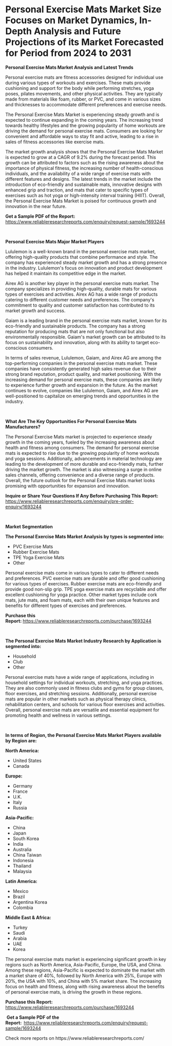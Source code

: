 <p><h1>Personal Exercise Mats Market Size Focuses on Market Dynamics, In-Depth Analysis and Future Projections of its Market Forecasted for Period from 2024 to 2031</h1></p><p><strong>Personal Exercise Mats Market Analysis and Latest Trends</strong></p>
<p><p>Personal exercise mats are fitness accessories designed for individual use during various types of workouts and exercises. These mats provide cushioning and support for the body while performing stretches, yoga poses, pilates movements, and other physical activities. They are typically made from materials like foam, rubber, or PVC, and come in various sizes and thicknesses to accommodate different preferences and exercise needs.</p><p>The Personal Exercise Mats Market is experiencing steady growth and is expected to continue expanding in the coming years. The increasing trend towards healthy lifestyles and the growing popularity of home workouts are driving the demand for personal exercise mats. Consumers are looking for convenient and affordable ways to stay fit and active, leading to a rise in sales of fitness accessories like exercise mats.</p><p>The market growth analysis shows that the Personal Exercise Mats Market is expected to grow at a CAGR of 9.2% during the forecast period. This growth can be attributed to factors such as the rising awareness about the importance of physical fitness, the increasing number of health-conscious individuals, and the availability of a wide range of exercise mats with different features and designs. The latest trends in the market include the introduction of eco-friendly and sustainable mats, innovative designs with enhanced grip and traction, and mats that cater to specific types of exercises such as hot yoga or high-intensity interval training (HIIT). Overall, the Personal Exercise Mats Market is poised for continuous growth and innovation in the near future.</p></p>
<p><strong>Get a Sample PDF of the Report:&nbsp;</strong> <a href="https://www.reliableresearchreports.com/enquiry/request-sample/1693244">https://www.reliableresearchreports.com/enquiry/request-sample/1693244</a></p>
<p>&nbsp;</p>
<p><strong>Personal Exercise Mats Major Market Players</strong></p>
<p><p>Lululemon is a well-known brand in the personal exercise mats market, offering high-quality products that combine performance and style. The company has experienced steady market growth and has a strong presence in the industry. Lululemon's focus on innovation and product development has helped it maintain its competitive edge in the market.</p><p>Airex AG is another key player in the personal exercise mats market. The company specializes in providing high-quality, durable mats for various types of exercises and activities. Airex AG has a wide range of products catering to different customer needs and preferences. The company's commitment to quality and customer satisfaction has contributed to its market growth and success.</p><p>Gaiam is a leading brand in the personal exercise mats market, known for its eco-friendly and sustainable products. The company has a strong reputation for producing mats that are not only functional but also environmentally responsible. Gaiam's market growth can be attributed to its focus on sustainability and innovation, along with its ability to target eco-conscious consumers.</p><p>In terms of sales revenue, Lululemon, Gaiam, and Airex AG are among the top-performing companies in the personal exercise mats market. These companies have consistently generated high sales revenue due to their strong brand reputation, product quality, and market positioning. With the increasing demand for personal exercise mats, these companies are likely to experience further growth and expansion in the future. As the market continues to evolve, companies like Lululemon, Gaiam, and Airex AG are well-positioned to capitalize on emerging trends and opportunities in the industry.</p></p>
<p>&nbsp;</p>
<p><strong>What Are The Key Opportunities For Personal Exercise Mats Manufacturers?</strong></p>
<p><p>The Personal Exercise Mats market is projected to experience steady growth in the coming years, fueled by the increasing awareness about health and fitness among consumers. The demand for personal exercise mats is expected to rise due to the growing popularity of home workouts and yoga sessions. Additionally, advancements in material technology are leading to the development of more durable and eco-friendly mats, further driving the market growth. The market is also witnessing a surge in online sales channels, offering convenience and a diverse range of products. Overall, the future outlook for the Personal Exercise Mats market looks promising with opportunities for expansion and innovation.</p></p>
<p><strong>Inquire or Share Your Questions If Any Before Purchasing This Report:</strong> <a href="https://www.reliableresearchreports.com/enquiry/pre-order-enquiry/1693244">https://www.reliableresearchreports.com/enquiry/pre-order-enquiry/1693244</a></p>
<p>&nbsp;</p>
<p><strong>Market Segmentation</strong></p>
<p><strong>The Personal Exercise Mats Market Analysis by types is segmented into:</strong></p>
<p><ul><li>PVC Exercise Mats</li><li>Rubber Exercise Mats</li><li>TPE Yoga Exercise Mats</li><li>Other</li></ul></p>
<p><p>Personal exercise mats come in various types to cater to different needs and preferences. PVC exercise mats are durable and offer good cushioning for various types of exercises. Rubber exercise mats are eco-friendly and provide good non-slip grip. TPE yoga exercise mats are recyclable and offer excellent cushioning for yoga practice. Other market types include cork mats, jute mats, and foam mats, each with their own unique features and benefits for different types of exercises and preferences.</p></p>
<p><strong>Purchase this Report:&nbsp;</strong><a href="https://www.reliableresearchreports.com/purchase/1693244">https://www.reliableresearchreports.com/purchase/1693244</a></p>
<p>&nbsp;</p>
<p><strong>The Personal Exercise Mats Market Industry Research by Application is segmented into:</strong></p>
<p><ul><li>Household</li><li>Club</li><li>Other</li></ul></p>
<p><p>Personal exercise mats have a wide range of applications, including in household settings for individual workouts, stretching, and yoga practices. They are also commonly used in fitness clubs and gyms for group classes, floor exercises, and stretching sessions. Additionally, personal exercise mats are popular in other markets such as physical therapy clinics, rehabilitation centers, and schools for various floor exercises and activities. Overall, personal exercise mats are versatile and essential equipment for promoting health and wellness in various settings.</p></p>
<p>&nbsp;</p>
<p><strong>In terms of Region, the Personal Exercise Mats Market Players available by Region are:</strong></p>
<p>
    <p> <strong> North America: </strong>
        <ul>
            <li>United States</li>
            <li>Canada</li>
        </ul>
        </p> 
    <p> <strong> Europe: </strong>
        <ul>
            <li>Germany</li>
            <li>France</li>
            <li>U.K.</li>
            <li>Italy</li>
            <li>Russia</li>
        </ul>
        </p> 
    <p> <strong> Asia-Pacific: </strong>
        <ul>
            <li>China</li>
            <li>Japan</li>
            <li>South Korea</li>
            <li>India</li>
            <li>Australia</li>
            <li>China Taiwan</li>
            <li>Indonesia</li>
            <li>Thailand</li>
            <li>Malaysia</li>
        </ul>
        </p> 
    <p> <strong> Latin America: </strong>
        <ul>
            <li>Mexico</li>
            <li>Brazil</li>
            <li>Argentina Korea</li>
            <li>Colombia</li>
        </ul>
        </p> 
    <p> <strong> Middle East & Africa: </strong>
        <ul>
            <li>Turkey</li>
            <li>Saudi</li>
            <li>Arabia</li>
            <li>UAE</li>
            <li>Korea</li>
        </ul>
    </p>
    </p>
<p><p>The personal exercise mats market is experiencing significant growth in key regions such as North America, Asia-Pacific, Europe, the USA, and China. Among these regions, Asia-Pacific is expected to dominate the market with a market share of 40%, followed by North America with 25%, Europe with 20%, the USA with 10%, and China with 5% market share. The increasing focus on health and fitness, along with rising awareness about the benefits of personal exercise mats, is driving the growth in these regions.</p></p>
<p><strong>Purchase this Report: </strong><a href="https://www.reliableresearchreports.com/purchase/1693244">https://www.reliableresearchreports.com/purchase/1693244</a></p>
<p>&nbsp;<strong>Get a Sample PDF of the Report:&nbsp;&nbsp;</strong><a href="https://www.reliableresearchreports.com/enquiry/request-sample/1693244">https://www.reliableresearchreports.com/enquiry/request-sample/1693244</a></p>
<p><strong></strong></p>
<p>Check more reports on https://www.reliableresearchreports.com/</p>